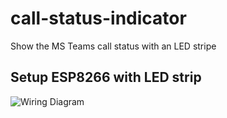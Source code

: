 # call-status-indicator
Show the MS Teams call status with an LED stripe

## Setup ESP8266 with LED strip

![Wiring Diagram](./image/WeMos+LED-Strip.png "Wiring diagram")
